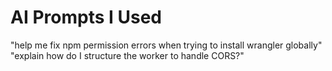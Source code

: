 # AI Prompts I Used

"help me fix npm permission errors when trying to install wrangler globally"
"explain how do I structure the worker to handle CORS?"